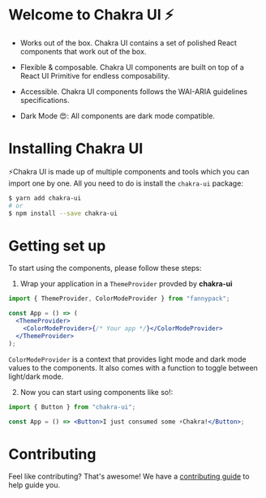 # **Welcome to Chakra UI ⚡️**

- Works out of the box. Chakra UI contains a set of polished React components
  that work out of the box.

- Flexible & composable. Chakra UI components are built on top of a React UI
  Primitive for endless composability.

- Accessible. Chakra UI components follows the WAI-ARIA guidelines
  specifications.

- Dark Mode 😍: All components are dark mode compatible.

# Installing Chakra UI

⚡️Chakra UI is made up of multiple components and tools which you can import
one by one. All you need to do is install the `chakra-ui` package:

```sh
$ yarn add chakra-ui
# or
$ npm install --save chakra-ui
```

# Getting set up

To start using the components, please follow these steps:

1. Wrap your application in a `ThemeProvider` provded by **chakra-ui**

```jsx
import { ThemeProvider, ColorModeProvider } from "fannypack";

const App = () => (
  <ThemeProvider>
    <ColorModeProvider>{/* Your app */}</ColorModeProvider>
  </ThemeProvider>
);
```

`ColorModeProvider` is a context that provides light mode and dark mode values
to the components. It also comes with a function to toggle between light/dark
mode.

2. Now you can start using components like so!:

```jsx
import { Button } from "chakra-ui";

const App = () => <Button>I just consumed some ⚡️Chakra!</Button>;
```

# Contributing

Feel like contributing? That's awesome! We have a
[contributing guide](./CONTRIBUTING.md) to help guide you.


